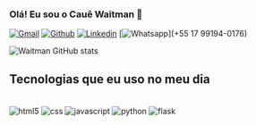 ### Olá! Eu sou o Cauê Waitman 👋

[![Gmail](https://img.shields.io/badge/Gmail-D14836?style=for-the-badge&logo=gmail&logoColor=white)](cauewaitman45@gmail.com)
[![Github](https://img.shields.io/badge/GitHub-100000?style=for-the-badge&logo=github&logoColor=white)](https://github.com/waitmandot)
[![Linkedin](https://img.shields.io/badge/LinkedIn-0077B5?style=for-the-badge&logo=linkedin&logoColor=white)](www.linkedin.com/in/cauewaitman)
[![Whatsapp](https://img.shields.io/badge/WhatsApp-25D366?style=for-the-badge&logo=whatsapp&logoColor=white)](+55 17 99194-0176)

![Waitman GitHub stats](https://github-readme-stats.vercel.app/api?username=waitmandot&show_icons=true&theme=transparent)

## Tecnologias que eu uso no meu dia

<div style="display: inline_block"><br/>
    <img align="center" alt="html5" src="https://img.shields.io/badge/HTML5-E34F26?style=for-the-badge&logo=html5&logoColor=white">
    <img align="center" alt="css" src="https://img.shields.io/badge/CSS3-1572B6?style=for-the-badge&logo=css3&logoColor=white">
    <img align="center" alt="javascript" src="https://img.shields.io/badge/JavaScript-F7DF1E?style=for-the-badge&logo=javascript&logoColor=blac">
    <img align="center" alt="python" src="https://img.shields.io/badge/Python-14354C?style=for-the-badge&logo=python&logoColor=white">
    <img align="center" alt="flask" src="https://img.shields.io/badge/Flask-000000?style=for-the-badge&logo=flask&logoColor=white">
</div>
